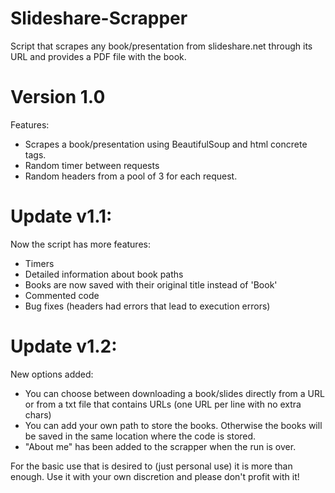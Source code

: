 # Slideshare-Scrapper
Script that scrapes any book/presentation from slideshare.net through its URL and provides a PDF file with the book.

# Version 1.0
Features:
- Scrapes a book/presentation using BeautifulSoup and html concrete tags.
- Random timer between requests
- Random headers from a pool of 3 for each request.

# Update v1.1:
Now the script has more features: 
- Timers
- Detailed information about book paths
- Books are now saved with their original title instead of 'Book'
- Commented code
- Bug fixes (headers had errors that lead to execution errors)

# Update v1.2:
New options added:
- You can choose between downloading a book/slides directly from a URL or from a txt file that contains URLs (one URL per line with no extra chars)
- You can add your own path to store the books. Otherwise the books will be saved in the same location where the code is stored.
- "About me" has been added to the scrapper when the run is over.

For the basic use that is desired to (just personal use) it is more than enough.
Use it with your own discretion and please don't profit with it!
